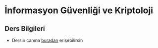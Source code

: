 # İnformasyon Güvenliği ve Kriptoloji 

## Ders Bilgileri

- Dersin çanına [buradan][Çan] erişebilirsin

[Çan]: ../../res/kripta_can.jpeg
<!--Index-->




<!--Index-->
